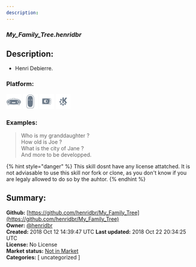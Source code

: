 ```yaml
---
description: 
---
```


### _My_Family_Tree.henridbr_  
## Description:  
* Henri Debierre.  
  
  
### Platform:  
 ![Mark I](../.gitbook/assets/mark-1-icon.png)  ![Mark II](../.gitbook/assets/mark-2-icon.png)  ![Picroft](../.gitbook/assets/picroft-icon.png)  ![plasmoid](../.gitbook/assets/kde.png)   
### Examples:  
> Who is my granddaughter ?  
> How old is Joe ?  
> What is the city of Jane ?  
> And more to be developped.  
  
{% hint style="danger" %}
This skill dosnt have any license attatched. It is not adviasable to use this skill nor fork or clone, as you don't know if you are legaly allowed to do so by the auhtor.
{% endhint %}
  
## Summary:  
**Github:** [https://github.com/henridbr/My_Family_Tree](https://github.com/henridbr/My_Family_Tree)  
**Owner:** [@henridbr](https://github.com/henridbr)  
**Created:** 2018 Oct 12 14:39:47 UTC  **Last updated:** 2018 Oct 22 20:34:25 UTC  
**License:** No License  
**Market status:** [Not in Market](https://market.mycroft.ai/skill/)  
**Categories:** [ uncategorized ]   
